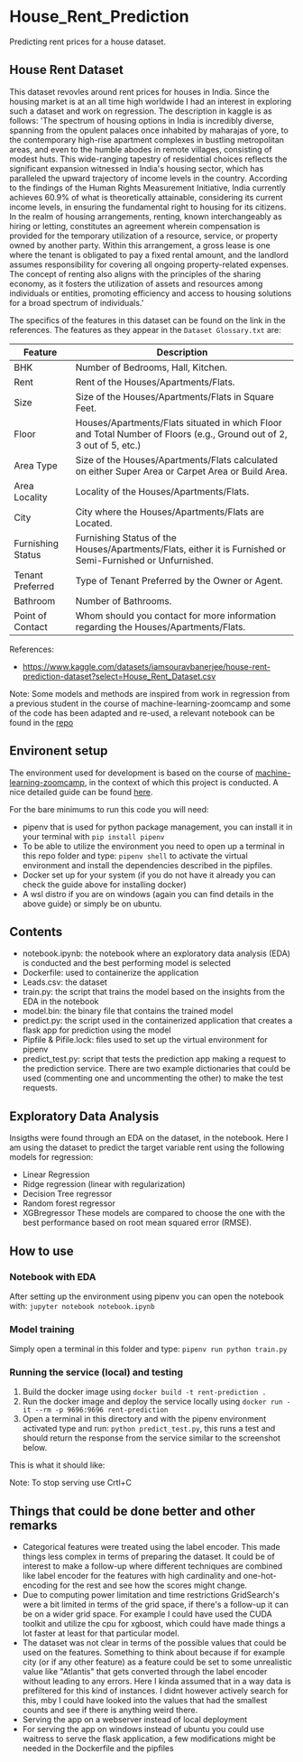 # House_Rent_Prediction
Predicting rent prices for a house dataset.


## House Rent Dataset
This dataset revovles around rent prices for houses in India. Since the housing market is at an all time high worldwide I had an interest in exploring such a dataset and work on regression. 
The description in kaggle is as follows:
'The spectrum of housing options in India is incredibly diverse, spanning from the opulent palaces once inhabited by maharajas of yore, to the contemporary high-rise apartment complexes in bustling metropolitan areas, and even to the humble abodes in remote villages, consisting of modest huts. This wide-ranging tapestry of residential choices reflects the significant expansion witnessed in India's housing sector, which has paralleled the upward trajectory of income levels in the country. According to the findings of the Human Rights Measurement Initiative, India currently achieves 60.9% of what is theoretically attainable, considering its current income levels, in ensuring the fundamental right to housing for its citizens. In the realm of housing arrangements, renting, known interchangeably as hiring or letting, constitutes an agreement wherein compensation is provided for the temporary utilization of a resource, service, or property owned by another party. Within this arrangement, a gross lease is one where the tenant is obligated to pay a fixed rental amount, and the landlord assumes responsibility for covering all ongoing property-related expenses. The concept of renting also aligns with the principles of the sharing economy, as it fosters the utilization of assets and resources among individuals or entities, promoting efficiency and access to housing solutions for a broad spectrum of individuals.'

The specifics of the features in this dataset can be found on the link in the references. The features as they appear in the `Dataset Glossary.txt` are:

| Feature           | Description                                                                               |
|-------------------|-------------------------------------------------------------------------------------------|
| BHK               | Number of Bedrooms, Hall, Kitchen.                                                        |
| Rent              | Rent of the Houses/Apartments/Flats.                                                      |
| Size              | Size of the Houses/Apartments/Flats in Square Feet.                                       |
| Floor             | Houses/Apartments/Flats situated in which Floor and Total Number of Floors (e.g., Ground out of 2, 3 out of 5, etc.) |
| Area Type         | Size of the Houses/Apartments/Flats calculated on either Super Area or Carpet Area or Build Area. |
| Area Locality     | Locality of the Houses/Apartments/Flats.                                                  |
| City              | City where the Houses/Apartments/Flats are Located.                                       |
| Furnishing Status | Furnishing Status of the Houses/Apartments/Flats, either it is Furnished or Semi-Furnished or Unfurnished. |
| Tenant Preferred  | Type of Tenant Preferred by the Owner or Agent.                                           |
| Bathroom          | Number of Bathrooms.                                                                      |
| Point of Contact  | Whom should you contact for more information regarding the Houses/Apartments/Flats.      |


References:
- https://www.kaggle.com/datasets/iamsouravbanerjee/house-rent-prediction-dataset?select=House_Rent_Dataset.csv

Note: Some models and methods are inspired from work in regression from a previous student in the course of machine-learning-zoomcamp and some of the code has been adapted and re-used, a relevant notebook can be found in the [repo](https://github.com/kwangyy/midterm-project)
## Environent setup
The environment used for development is based on the course of [machine-learning-zoomcamp](https://github.com/DataTalksClub/machine-learning-zoomcamp), in the context of which this project is conducted. A nice detailed guide can be found [here](https://github.com/MemoonaTahira/MLZoomcamp2022/blob/main/Notes/Week_5-flask_and_docker_for_deployment/readme.md).

For the bare minimums to run this code you will need:
- pipenv that is used for python package management, you can install it in your terminal with `pip install pipenv`
- To be able to utilize the environment you need to open up a terminal in this repo folder and type: `pipenv shell` to activate the virtual environment and install the dependencies described in the pipfiles.
- Docker set up for your system (if you do not have it already you can check the guide above for installing docker)
- A wsl distro if you are on windows (again you can find details in the above guide) or simply be on ubuntu. 
  
## Contents
- notebook.ipynb: the notebook where an exploratory data analysis (EDA) is conducted and the best performing model is selected
- Dockerfile: used to containerize the application
- Leads.csv: the dataset
- train.py: the script that trains the model based on the insights from the EDA in the notebook
- model.bin: the binary file that contains the trained model
- predict.py: the script used in the containerized application that creates a flask app for prediction using the model
- Pipfile & Pifile.lock: files used to set up the virtual environment for pipenv
- predict_test.py: script that tests the prediction app making a request to the prediction service. There are two example dictionaries that could be used (commenting one and uncommenting the other) to make the test requests.

## Exploratory Data Analysis
Insigths were found through an EDA on the dataset, in the notebook. Here I am using the dataset to predict the target variable rent using the following models for regression:
- Linear Regression
- Ridge regression  (linear with regularization)
- Decision Tree regressor
- Random forest regressor
- XGBregressor 
These models are compared to choose the one with the best performance based on root mean squared error (RMSE).

## How to use
### Notebook with EDA
  After setting up the environment using pipenv you can open the notebook with: `jupyter notebook notebook.ipynb`
### Model training
  Simply open a terminal in this folder and type: `pipenv run python train.py`
### Running the service (local) and testing
1. Build the docker image using `docker build -t rent-prediction .`
2. Run the docker image and deploy the service locally using `docker run -it --rm -p 9696:9696 rent-prediction`
3. Open a terminal in this directory and with the pipenv environment activated type and run: `python predict_test.py`, this runs a test and should return the response from the service similar to the screenshot below.

This is what it should like:


Note: To stop serving use Crtl+C

## Things that could be done better and other remarks
- Categorical features were treated using the label encoder. This made things less complex in terms of preparing the dataset. It could be of interest to make a follow-up where different techniques are combined like label encoder for the features with high cardinality and one-hot-encoding for the rest and see how the scores might change.
- Due to computing power limitation and time restrictions GridSearch's were a bit limited in terms of the grid space, if there's a follow-up it can be on a wider grid space. For example I could have used the CUDA toolkit and utilize the cpu for xgboost, which could have made things a lot faster at least for that particular model.
- The dataset was not clear in terms of the possible values that could be used on the features. Something to think about because if for example city (or if any other feature) as a feature could be set to some unrealistic value like "Atlantis" that gets converted through the label encoder without leading to any errors. Here I kinda assumed that in a way data is prefiltered for this kind of instances. I didnt however actively search for this, mby I could have looked into the values that had the smallest counts and see if there is anything weird there.
- Serving the app on a webserver instead of local deployment
- For serving the app on windows instead of ubuntu you could use waitress to serve the flask application, a few modifications might be needed in the Dockerfile and the pipfiles